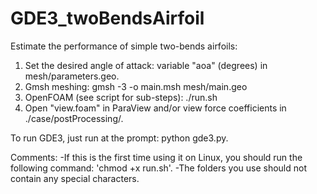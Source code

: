# GDE3_twoBendsAirfoil

Estimate the performance of simple two-bends airfoils:

1. Set the desired angle of attack: variable "aoa" (degrees) in mesh/parameters.geo.
2. Gmsh meshing: gmsh -3 -o main.msh mesh/main.geo
3. OpenFOAM (see script for sub-steps): ./run.sh
4. Open "view.foam" in ParaView and/or view force coefficients in ./case/postProcessing/.

To run GDE3, just run at the prompt: python gde3.py.

Comments: 
-If this is the first time using it on Linux, you should run the following command: 'chmod +x run.sh'.
-The folders you use should not contain any special characters.
